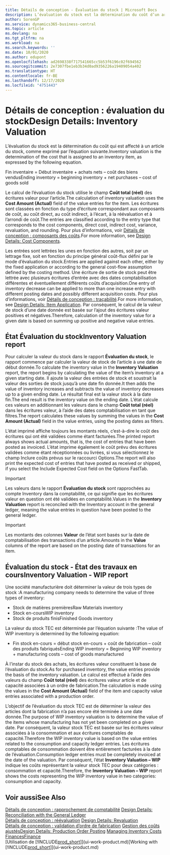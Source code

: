 ```yaml
---
title: Détails de conception - Évaluation du stock | Microsoft Docs
description: L’évaluation du stock est la détermination du coût d’un article de stock.
author: SorenGP
ms.service: dynamics365-business-central
ms.topic: article
ms.devlang: na
ms.tgt_pltfrm: na
ms.workload: na
ms.search.keywords: ''
ms.date: 10/01/2020
ms.author: edupont
ms.openlocfilehash: ad2698338f717541665cc5b53f6196c02f694562
ms.sourcegitcommit: 2e7307fbe1eb3b34d0ad9356226a19409054a402
ms.translationtype: HT
ms.contentlocale: fr-BE
ms.lasthandoff: 12/17/2020
ms.locfileid: "4751443"
---
```

# <a name="design-details-inventory-valuation"></a><span data-ttu-id="6514e-103">Détails de conception : évaluation du stock</span><span class="sxs-lookup"><span data-stu-id="6514e-103">Design Details: Inventory Valuation</span></span>
<span data-ttu-id="6514e-104">L’évaluation du stock est la détermination du coût qui est affecté à un article du stock, comme exprimé par l’équation suivante.</span><span class="sxs-lookup"><span data-stu-id="6514e-104">Inventory valuation is the determination of the cost that is assigned to an inventory item, as expressed by the following equation.</span></span>  

<span data-ttu-id="6514e-105">Fin inventaire = Début inventaire + achats nets – coût des biens vendus</span><span class="sxs-lookup"><span data-stu-id="6514e-105">Ending inventory = beginning inventory + net purchases – cost of goods sold</span></span>  

<span data-ttu-id="6514e-106">Le calcul de l’évaluation du stock utilise le champ **Coût total (réel)** des écritures valeur pour l’article.</span><span class="sxs-lookup"><span data-stu-id="6514e-106">The calculation of inventory valuation uses the **Cost Amount (Actual)** field of the value entries for the item.</span></span> <span data-ttu-id="6514e-107">Les écritures sont classées en fonction du type d’écriture correspondant aux composants de coût, au coût direct, au coût indirect, à l’écart, à la réévaluation et à l’arrondi de coût.</span><span class="sxs-lookup"><span data-stu-id="6514e-107">The entries are classified according to the entry type that corresponds to the cost components, direct cost, indirect cost, variance, revaluation, and rounding.</span></span> <span data-ttu-id="6514e-108">Pour plus d’informations, voir [Détails de conception : composants des coûts](design-details-cost-components.md).</span><span class="sxs-lookup"><span data-stu-id="6514e-108">For more information, see [Design Details: Cost Components](design-details-cost-components.md).</span></span>  

<span data-ttu-id="6514e-109">Les entrées sont lettrées les unes en fonction des autres, soit par un lettrage fixe, soit en fonction du principe général coût-flux défini par le mode d’évaluation du stock.</span><span class="sxs-lookup"><span data-stu-id="6514e-109">Entries are applied against each other, either by the fixed application or according to the general cost-flow assumption defined by the costing method.</span></span> <span data-ttu-id="6514e-110">Une écriture de sortie de stock peut être lettrée avec plusieurs écritures d’entrée avec des dates comptabilisation différentes et éventuellement différents coûts d’acquisition.</span><span class="sxs-lookup"><span data-stu-id="6514e-110">One entry of inventory decrease can be applied to more than one increase entry with different posting dates and possibly different acquisition costs.</span></span> <span data-ttu-id="6514e-111">Pour plus d’informations, voir [Détails de conception : traçabilité](design-details-item-application.md).</span><span class="sxs-lookup"><span data-stu-id="6514e-111">For more information, see [Design Details: Item Application](design-details-item-application.md).</span></span> <span data-ttu-id="6514e-112">Par conséquent, le calcul de la valeur de stock d’une date donnée est basée sur l’ajout des écritures valeur positives et négatives.</span><span class="sxs-lookup"><span data-stu-id="6514e-112">Therefore, calculation of the inventory value for a given date is based on summing up positive and negative value entries.</span></span>  

## <a name="inventory-valuation-report"></a><span data-ttu-id="6514e-113">État Évaluation du stock</span><span class="sxs-lookup"><span data-stu-id="6514e-113">Inventory Valuation report</span></span>  
<span data-ttu-id="6514e-114">Pour calculer la valeur du stock dans le rapport **Évaluation du stock**, le rapport commence par calculer la valeur de stock de l’article à une date de début donnée.</span><span class="sxs-lookup"><span data-stu-id="6514e-114">To calculate the inventory value in the **Inventory Valuation** report, the report begins by calculating the value of the item’s inventory at a given starting date.</span></span> <span data-ttu-id="6514e-115">Il ajoute la valeur des entrées de stock et soustrait la valeur des sorties de stock jusqu’à une date fin donnée.</span><span class="sxs-lookup"><span data-stu-id="6514e-115">It then adds the value of inventory increases and subtracts the value of inventory decreases up to a given ending date.</span></span> <span data-ttu-id="6514e-116">Le résultat final est la valeur stock à la date fin.</span><span class="sxs-lookup"><span data-stu-id="6514e-116">The end result is the inventory value on the ending date.</span></span> <span data-ttu-id="6514e-117">L’état calcule ces valeurs en additionnant les valeurs dans le champ **Coût total (réel)** dans les écritures valeur, à l’aide des dates comptabilisation en tant que filtres.</span><span class="sxs-lookup"><span data-stu-id="6514e-117">The report calculates these values by summing the values in the **Cost Amount (Actual)** field in the value entries, using the posting dates as filters.</span></span>  

<span data-ttu-id="6514e-118">L’état imprimé affiche toujours les montants réels, c’est-à-dire le coût des écritures qui ont été validées comme étant facturées.</span><span class="sxs-lookup"><span data-stu-id="6514e-118">The printed report always shows actual amounts, that is, the cost of entries that have been posted as invoiced.</span></span> <span data-ttu-id="6514e-119">L’état imprime également le coût prévu des écritures validées comme étant réceptionnées ou livrées, si vous sélectionnez le champ Inclure coûts prévus sur le raccourci Options.</span><span class="sxs-lookup"><span data-stu-id="6514e-119">The report will also print the expected cost of entries that have posted as received or shipped, if you select the Include Expected Cost field on the Options FastTab.</span></span>  

> [!IMPORTANT]  
>  <span data-ttu-id="6514e-120">Les valeurs dans le rapport **Évaluation du stock** sont rapprochées au compte Inventory dans la comptabilité, ce qui signifie que les écritures valeur en question ont été validées en comptabilité.</span><span class="sxs-lookup"><span data-stu-id="6514e-120">Values in the **Inventory Valuation** report is reconciled with the Inventory account in the general ledger, meaning the value entries in question have been posted to the general ledger.</span></span>  

> [!IMPORTANT]  
>  <span data-ttu-id="6514e-121">Les montants des colonnes **Valeur** de l’état sont basés sur la date de comptabilisation des transactions d’un article.</span><span class="sxs-lookup"><span data-stu-id="6514e-121">Amounts in the **Value** columns of the report are based on the posting date of transactions for an item.</span></span>  

## <a name="inventory-valuation---wip-report"></a><span data-ttu-id="6514e-122">Évaluation du stock - État des travaux en cours</span><span class="sxs-lookup"><span data-stu-id="6514e-122">Inventory Valuation - WIP report</span></span>  
<span data-ttu-id="6514e-123">Une société manufacturière doit déterminer la valeur de trois types de stock :</span><span class="sxs-lookup"><span data-stu-id="6514e-123">A manufacturing company needs to determine the value of three types of inventory:</span></span>  

* <span data-ttu-id="6514e-124">Stock de matières premières</span><span class="sxs-lookup"><span data-stu-id="6514e-124">Raw Materials inventory</span></span>  
* <span data-ttu-id="6514e-125">Stock en-cours</span><span class="sxs-lookup"><span data-stu-id="6514e-125">WIP inventory</span></span>  
* <span data-ttu-id="6514e-126">Stock de produits finis</span><span class="sxs-lookup"><span data-stu-id="6514e-126">Finished Goods inventory</span></span>  

<span data-ttu-id="6514e-127">La valeur du stock TEC est déterminée par l’équation suivante :</span><span class="sxs-lookup"><span data-stu-id="6514e-127">The value of WIP inventory is determined by the following equation:</span></span>  

* <span data-ttu-id="6514e-128">Fin stock en-cours = début stock en-cours + coût de fabrication – coût des produits fabriqués</span><span class="sxs-lookup"><span data-stu-id="6514e-128">Ending WIP inventory = Beginning WIP inventory + manufacturing costs – cost of goods manufactured</span></span>  

<span data-ttu-id="6514e-129">À l’instar du stock des achats, les écritures valeur constituent la base de l’évaluation du stock.</span><span class="sxs-lookup"><span data-stu-id="6514e-129">As for purchased inventory, the value entries provide the basis of the inventory valuation.</span></span> <span data-ttu-id="6514e-130">Le calcul est effectué à l’aide des valeurs du champ **Coût total (réel)** des écritures valeur article et de capacité associées à un ordre de fabrication.</span><span class="sxs-lookup"><span data-stu-id="6514e-130">The calculation is made using the values in the **Cost Amount (Actual)** field of the item and capacity value entries associated with a production order.</span></span>  

<span data-ttu-id="6514e-131">L’objectif de l’évaluation du stock TEC est de déterminer la valeur des articles dont la fabrication n’a pas encore été terminée à une date donnée.</span><span class="sxs-lookup"><span data-stu-id="6514e-131">The purpose of WIP inventory valuation is to determine the value of the items whose manufacturing has not yet been completed on a given date.</span></span> <span data-ttu-id="6514e-132">Par conséquent, la valeur stock TEC est basée sur les écritures valeur associées à la consommation et aux écritures comptables de capacité.</span><span class="sxs-lookup"><span data-stu-id="6514e-132">Therefore the WIP inventory value is based on the value entries related to the consumption and capacity ledger entries.</span></span> <span data-ttu-id="6514e-133">Les écritures comptables de consommation doivent être entièrement facturées à la date de l’évaluation.</span><span class="sxs-lookup"><span data-stu-id="6514e-133">Consumption ledger entries must be completely invoiced at the date of the valuation.</span></span> <span data-ttu-id="6514e-134">Par conséquent, l’état **Inventory Valuation – WIP** indique les coûts représentant la valeur stock TEC pour deux catégories : consommation et capacité.</span><span class="sxs-lookup"><span data-stu-id="6514e-134">Therefore, the **Inventory Valuation – WIP** report shows the costs representing the WIP inventory value in two categories: consumption and capacity.</span></span>  

## <a name="see-also"></a><span data-ttu-id="6514e-135">Voir aussi</span><span class="sxs-lookup"><span data-stu-id="6514e-135">See Also</span></span>  
<span data-ttu-id="6514e-136">[Détails de conception : rapprochement de comptabilité](design-details-reconciliation-with-the-general-ledger.md) </span><span class="sxs-lookup"><span data-stu-id="6514e-136">[Design Details: Reconciliation with the General Ledger](design-details-reconciliation-with-the-general-ledger.md) </span></span>  
<span data-ttu-id="6514e-137">[Détails de conception : réévaluation](design-details-revaluation.md) </span><span class="sxs-lookup"><span data-stu-id="6514e-137">[Design Details: Revaluation](design-details-revaluation.md) </span></span>  
<span data-ttu-id="6514e-138">[Détails de conception : validation d’ordre de fabrication](design-details-production-order-posting.md)
[Gestion des coûts ajustés](finance-manage-inventory-costs.md)</span><span class="sxs-lookup"><span data-stu-id="6514e-138">[Design Details: Production Order Posting](design-details-production-order-posting.md)
[Managing Inventory Costs](finance-manage-inventory-costs.md)</span></span>  
[<span data-ttu-id="6514e-139">Finances</span><span class="sxs-lookup"><span data-stu-id="6514e-139">Finance</span></span>](finance.md)  
<span data-ttu-id="6514e-140">[Utilisation de [!INCLUDE[prod_short](includes/prod_short.md)]](ui-work-product.md)</span><span class="sxs-lookup"><span data-stu-id="6514e-140">[Working with [!INCLUDE[prod_short](includes/prod_short.md)]](ui-work-product.md)</span></span>
